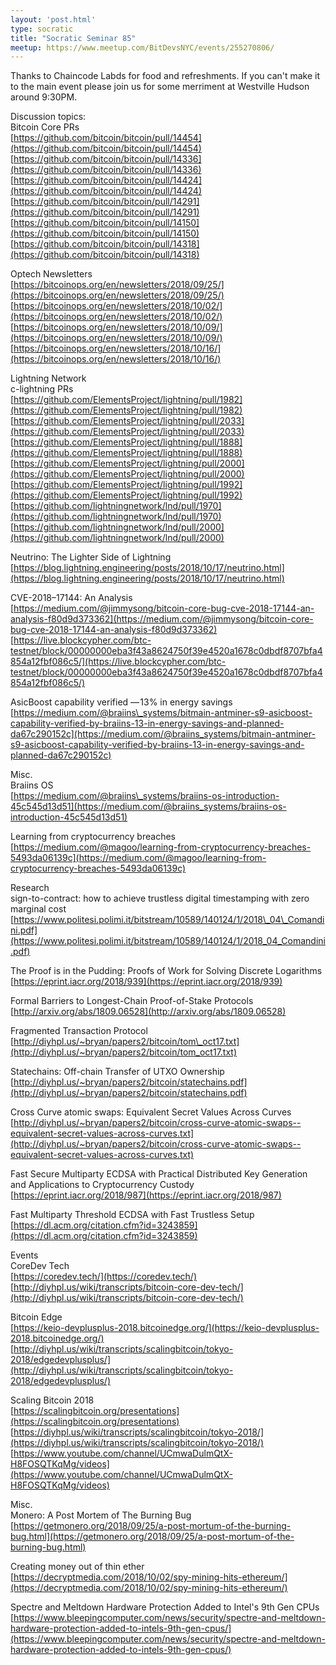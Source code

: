 ```yaml
---
layout: 'post.html'
type: socratic
title: "Socratic Seminar 85"
meetup: https://www.meetup.com/BitDevsNYC/events/255270806/
---
```


Thanks to Chaincode Labds for food and refreshments. If you can't make it to the main event please join us for some merriment at Westville Hudson around 9:30PM.

Discussion topics:  
Bitcoin Core PRs  
[https://github.com/bitcoin/bitcoin/pull/14454](https://github.com/bitcoin/bitcoin/pull/14454)  
[https://github.com/bitcoin/bitcoin/pull/14336](https://github.com/bitcoin/bitcoin/pull/14336)  
[https://github.com/bitcoin/bitcoin/pull/14424](https://github.com/bitcoin/bitcoin/pull/14424)  
[https://github.com/bitcoin/bitcoin/pull/14291](https://github.com/bitcoin/bitcoin/pull/14291)  
[https://github.com/bitcoin/bitcoin/pull/14150](https://github.com/bitcoin/bitcoin/pull/14150)  
[https://github.com/bitcoin/bitcoin/pull/14318](https://github.com/bitcoin/bitcoin/pull/14318)

Optech Newsletters  
[https://bitcoinops.org/en/newsletters/2018/09/25/](https://bitcoinops.org/en/newsletters/2018/09/25/)  
[https://bitcoinops.org/en/newsletters/2018/10/02/](https://bitcoinops.org/en/newsletters/2018/10/02/)  
[https://bitcoinops.org/en/newsletters/2018/10/09/](https://bitcoinops.org/en/newsletters/2018/10/09/)  
[https://bitcoinops.org/en/newsletters/2018/10/16/](https://bitcoinops.org/en/newsletters/2018/10/16/)

Lightning Network  
c-lightning PRs  
[https://github.com/ElementsProject/lightning/pull/1982](https://github.com/ElementsProject/lightning/pull/1982)  
[https://github.com/ElementsProject/lightning/pull/2033](https://github.com/ElementsProject/lightning/pull/2033)  
[https://github.com/ElementsProject/lightning/pull/1888](https://github.com/ElementsProject/lightning/pull/1888)  
[https://github.com/ElementsProject/lightning/pull/2000](https://github.com/ElementsProject/lightning/pull/2000)  
[https://github.com/ElementsProject/lightning/pull/1992](https://github.com/ElementsProject/lightning/pull/1992)  
[https://github.com/lightningnetwork/lnd/pull/1970](https://github.com/lightningnetwork/lnd/pull/1970) [https://github.com/lightningnetwork/lnd/pull/2000](https://github.com/lightningnetwork/lnd/pull/2000)

Neutrino: The Lighter Side of Lightning  
[https://blog.lightning.engineering/posts/2018/10/17/neutrino.html](https://blog.lightning.engineering/posts/2018/10/17/neutrino.html)

CVE-2018–17144: An Analysis  
[https://medium.com/@jimmysong/bitcoin-core-bug-cve-2018-17144-an-analysis-f80d9d373362](https://medium.com/@jimmysong/bitcoin-core-bug-cve-2018-17144-an-analysis-f80d9d373362)  
[https://live.blockcypher.com/btc-testnet/block/00000000eba3f43a8624750f39e4520a1678c0dbdf8707bfa4854a12fbf086c5/](https://live.blockcypher.com/btc-testnet/block/00000000eba3f43a8624750f39e4520a1678c0dbdf8707bfa4854a12fbf086c5/)

AsicBoost capability verified — 13% in energy savings  
[https://medium.com/@braiins\_systems/bitmain-antminer-s9-asicboost-capability-verified-by-braiins-13-in-energy-savings-and-planned-da67c290152c](https://medium.com/@braiins_systems/bitmain-antminer-s9-asicboost-capability-verified-by-braiins-13-in-energy-savings-and-planned-da67c290152c)

Misc.  
Braiins OS  
[https://medium.com/@braiins\_systems/braiins-os-introduction-45c545d13d51](https://medium.com/@braiins_systems/braiins-os-introduction-45c545d13d51)

Learning from cryptocurrency breaches  
[https://medium.com/@magoo/learning-from-cryptocurrency-breaches-5493da06139c](https://medium.com/@magoo/learning-from-cryptocurrency-breaches-5493da06139c)

Research  
sign-to-contract: how to achieve trustless digital timestamping with zero marginal cost  
[https://www.politesi.polimi.it/bitstream/10589/140124/1/2018\_04\_Comandini.pdf](https://www.politesi.polimi.it/bitstream/10589/140124/1/2018_04_Comandini.pdf)

The Proof is in the Pudding: Proofs of Work for Solving Discrete Logarithms  
[https://eprint.iacr.org/2018/939](https://eprint.iacr.org/2018/939)

Formal Barriers to Longest-Chain Proof-of-Stake Protocols  
[http://arxiv.org/abs/1809.06528](http://arxiv.org/abs/1809.06528)

Fragmented Transaction Protocol  
[http://diyhpl.us/~bryan/papers2/bitcoin/tom\_oct17.txt](http://diyhpl.us/~bryan/papers2/bitcoin/tom_oct17.txt)

Statechains: Off-chain Transfer of UTXO Ownership  
[http://diyhpl.us/~bryan/papers2/bitcoin/statechains.pdf](http://diyhpl.us/~bryan/papers2/bitcoin/statechains.pdf)

Cross Curve atomic swaps: Equivalent Secret Values Across Curves  
[http://diyhpl.us/~bryan/papers2/bitcoin/cross-curve-atomic-swaps--equivalent-secret-values-across-curves.txt](http://diyhpl.us/~bryan/papers2/bitcoin/cross-curve-atomic-swaps--equivalent-secret-values-across-curves.txt)

Fast Secure Multiparty ECDSA with Practical Distributed Key Generation and Applications to Cryptocurrency Custody  
[https://eprint.iacr.org/2018/987](https://eprint.iacr.org/2018/987)

Fast Multiparty Threshold ECDSA with Fast Trustless Setup  
[https://dl.acm.org/citation.cfm?id=3243859](https://dl.acm.org/citation.cfm?id=3243859)

Events  
CoreDev Tech  
[https://coredev.tech/](https://coredev.tech/)  
[http://diyhpl.us/wiki/transcripts/bitcoin-core-dev-tech/](http://diyhpl.us/wiki/transcripts/bitcoin-core-dev-tech/)

Bitcoin Edge  
[https://keio-devplusplus-2018.bitcoinedge.org/](https://keio-devplusplus-2018.bitcoinedge.org/)  
[http://diyhpl.us/wiki/transcripts/scalingbitcoin/tokyo-2018/edgedevplusplus/](http://diyhpl.us/wiki/transcripts/scalingbitcoin/tokyo-2018/edgedevplusplus/)

Scaling Bitcoin 2018  
[https://scalingbitcoin.org/presentations](https://scalingbitcoin.org/presentations)  
[https://diyhpl.us/wiki/transcripts/scalingbitcoin/tokyo-2018/](https://diyhpl.us/wiki/transcripts/scalingbitcoin/tokyo-2018/)  
[https://www.youtube.com/channel/UCmwaDulmQtX-H8FOSQTKqMg/videos](https://www.youtube.com/channel/UCmwaDulmQtX-H8FOSQTKqMg/videos)

Misc.  
Monero: A Post Mortem of The Burning Bug  
[https://getmonero.org/2018/09/25/a-post-mortum-of-the-burning-bug.html](https://getmonero.org/2018/09/25/a-post-mortum-of-the-burning-bug.html)

Creating money out of thin ether  
[https://decryptmedia.com/2018/10/02/spy-mining-hits-ethereum/](https://decryptmedia.com/2018/10/02/spy-mining-hits-ethereum/)

Spectre and Meltdown Hardware Protection Added to Intel's 9th Gen CPUs  
[https://www.bleepingcomputer.com/news/security/spectre-and-meltdown-hardware-protection-added-to-intels-9th-gen-cpus/](https://www.bleepingcomputer.com/news/security/spectre-and-meltdown-hardware-protection-added-to-intels-9th-gen-cpus/)
